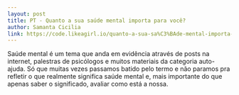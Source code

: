 ```yaml
---
layout: post
title: PT - Quanto a sua saúde mental importa para você?
author: Samanta Cicilia
link: https://code.likeagirl.io/quanto-a-sua-sa%C3%BAde-mental-importa-para-voc%C3%AA-aa73b85c361d
---
```



Saúde mental é um tema que anda em evidência através de posts na internet, palestras de psicólogos e muitos materiais da categoria auto-ajuda. Só que muitas vezes passamos batido pelo termo e não paramos pra refletir o que realmente significa saúde mental e, mais importante do que apenas saber o significado, avaliar como está a nossa.
